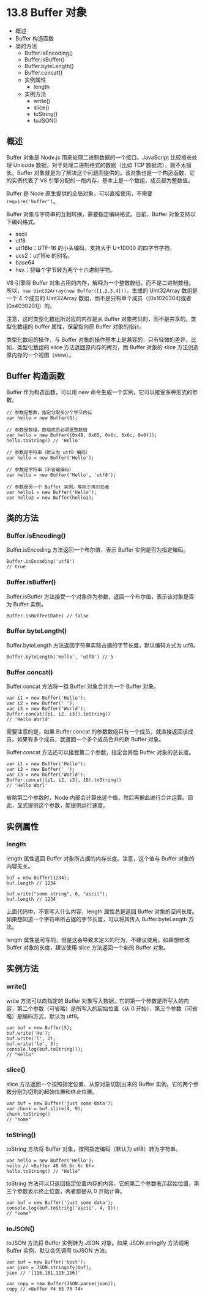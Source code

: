 # 13.8 Buffer 对象

*   概述
*   Buffer 构造函数
*   类的方法
    *   Buffer.isEncoding()
    *   Buffer.isBuffer()
    *   Buffer.byteLength()
    *   Buffer.concat()
    *   实例属性
        *   length
    *   实例方法
        *   write()
        *   slice()
        *   toString()
        *   toJSON()

## 概述

Buffer 对象是 Node.js 用来处理二进制数据的一个接口。JavaScript 比较擅长处理 Unicode 数据，对于处理二进制格式的数据（比如 TCP 数据流），就不太擅长。Buffer 对象就是为了解决这个问题而提供的。该对象也是一个构造函数，它的实例代表了 V8 引擎分配的一段内存，基本上是一个数组，成员都为整数值。

Buffer 是 Node 原生提供的全局对象，可以直接使用，不需要`require('buffer')`。

Buffer 对象与字符串的互相转换，需要指定编码格式。目前，Buffer 对象支持以下编码格式。

*   ascii
*   utf8
*   utf16le：UTF-16 的小头编码，支持大于 U+10000 的四字节字符。
*   ucs2：utf16le 的别名。
*   base64
*   hex：将每个字节转为两个十六进制字符。

V8 引擎将 Buffer 对象占用的内存，解释为一个整数数组，而不是二进制数组。所以，`new Uint32Array(new Buffer([1,2,3,4]))`，生成的 Uint32Array 数组是一个 4 个成员的 Uint32Array 数组，而不是只有单个成员（[0x1020304]或者[0x4030201]）的。

注意，这时类型化数组所对应的内存是从 Buffer 对象拷贝的，而不是共享的。类型化数组的 buffer 属性，保留指向原 Buffer 对象的指针。

类型化数组的操作，与 Buffer 对象的操作基本上是兼容的，只有轻微的差异。比如，类型化数组的 slice 方法返回原内存的拷贝，而 Buffer 对象的 slice 方法创造原内存的一个视图（view）。

## Buffer 构造函数

Buffer 作为构造函数，可以用 new 命令生成一个实例，它可以接受多种形式的参数。

```
// 参数是整数，指定分配多少个字节内存
var hello = new Buffer(5);

// 参数是数组，数组成员必须是整数值
var hello = new Buffer([0x48, 0x65, 0x6c, 0x6c, 0x6f]);
hello.toString() // 'Hello'

// 参数是字符串（默认为 utf8 编码）
var hello = new Buffer('Hello');

// 参数是字符串（不省略编码）
var hello = new Buffer('Hello', 'utf8');

// 参数是另一个 Buffer 实例，等同于拷贝后者
var hello1 = new Buffer('Hello');
var hello2 = new Buffer(hello1);
```

## 类的方法

### Buffer.isEncoding()

Buffer.isEncoding 方法返回一个布尔值，表示 Buffer 实例是否为指定编码。

```
Buffer.isEncoding('utf8')
// true
```

### Buffer.isBuffer()

Buffer.isBuffer 方法接受一个对象作为参数，返回一个布尔值，表示该对象是否为 Buffer 实例。

```
Buffer.isBuffer(Date) // false
```

### Buffer.byteLength()

Buffer.byteLength 方法返回字符串实际占据的字节长度，默认编码方式为 utf8。

```
Buffer.byteLength('Hello', 'utf8') // 5
```

### Buffer.concat()

Buffer.concat 方法将一组 Buffer 对象合并为一个 Buffer 对象。

```
var i1 = new Buffer('Hello');
var i2 = new Buffer(' ');
var i3 = new Buffer('World');
Buffer.concat([i1, i2, i3]).toString()
// 'Hello World'
```

需要注意的是，如果 Buffer.concat 的参数数组只有一个成员，就直接返回该成员。如果有多个成员，就返回一个多个成员合并的新 Buffer 对象。

Buffer.concat 方法还可以接受第二个参数，指定合并后 Buffer 对象的总长度。

```
var i1 = new Buffer('Hello');
var i2 = new Buffer(' ');
var i3 = new Buffer('World');
Buffer.concat([i1, i2, i3], 10).toString()
// 'Hello Worl'
```

省略第二个参数时，Node 内部会计算出这个值，然后再据此进行合并运算。因此，显式提供这个参数，能提供运行速度。

## 实例属性

### length

length 属性返回 Buffer 对象所占据的内存长度。注意，这个值与 Buffer 对象的内容无关。

```
buf = new Buffer(1234);
buf.length // 1234

buf.write("some string", 0, "ascii");
buf.length // 1234
```

上面代码中，不管写入什么内容，length 属性总是返回 Buffer 对象的空间长度。如果想知道一个字符串所占据的字节长度，可以将其传入 Buffer.byteLength 方法。

length 属性是可写的，但是这会导致未定义的行为，不建议使用。如果想修改 Buffer 对象的长度，建议使用 slice 方法返回一个新的 Buffer 对象。

## 实例方法

### write()

write 方法可以向指定的 Buffer 对象写入数据。它的第一个参数是所写入的内容，第二个参数（可省略）是所写入的起始位置（从 0 开始），第三个参数（可省略）是编码方式，默认为 utf8。

```
var buf = new Buffer(5);
buf.write('He');
buf.write('l', 2);
buf.write('lo', 3);
console.log(buf.toString());
// "Hello"
```

### slice()

slice 方法返回一个按照指定位置、从原对象切割出来的 Buffer 实例。它的两个参数分别为切割的起始位置和终止位置。

```
var buf = new Buffer('just some data');
var chunk = buf.slice(4, 9);
chunk.toString()
// "some"
```

### toString()

toString 方法将 Buffer 对象，按照指定编码（默认为 utf8）转为字符串。

```
var hello = new Buffer('Hello');
hello // <Buffer 48 65 6c 6c 6f>
hello.toString() // "Hello"
```

toString 方法可以只返回指定位置内存的内容，它的第二个参数表示起始位置，第三个参数表示终止位置，两者都是从 0 开始计算。

```
var buf = new Buffer('just some data');
console.log(buf.toString('ascii', 4, 9));
// "some"
```

### toJSON()

toJSON 方法将 Buffer 实例转为 JSON 对象。如果 JSON.stringify 方法调用 Buffer 实例，默认会先调用 toJSON 方法。

```
var buf = new Buffer('test');
var json = JSON.stringify(buf);
json // '[116,101,115,116]'

var copy = new Buffer(JSON.parse(json));
copy // <Buffer 74 65 73 74>
```
